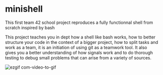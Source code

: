 # minishell

This first team 42 school project reproduces a fully functionnal shell from scratch inspired by bash

This project teaches you in dept how a shell like bash works, how to better structure your code in the context
of a bigger project, how to split tasks and work as a team, it is an initiation of using git as a teamwork tool.
It also gives you a better understanding of how signals work and to do thorough testing to debug small problems
that can arise from a variety of sources.


![ezgif com-video-to-gif](https://github.com/Totoleader/minishell/assets/94491658/b33a454a-7308-4a00-bf6b-60e68014412d)
